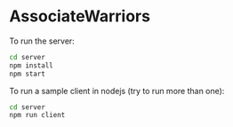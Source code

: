 # AssociateWarriors

To run the server:

```bash
cd server
npm install
npm start
```

To run a sample client in nodejs (try to run more than one):

```bash
cd server
npm run client
```
